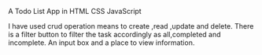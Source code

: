 A Todo List App in HTML CSS JavaScript

I have used crud operation means to create ,read ,update and delete.
There is a filter button to filter the task accordingly as all,completed and incomplete.
An input box and a place to view information.
